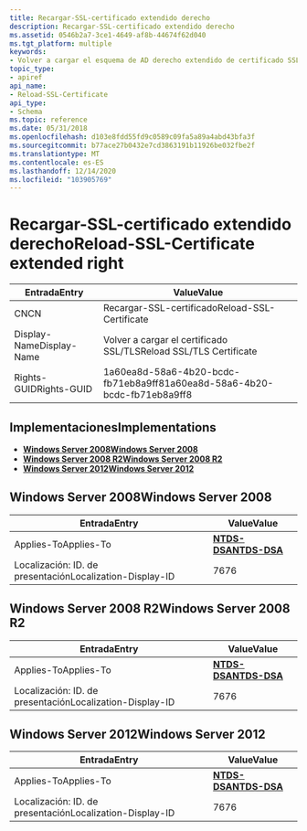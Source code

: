 ```yaml
---
title: Recargar-SSL-certificado extendido derecho
description: Recargar-SSL-certificado extendido derecho
ms.assetid: 0546b2a7-3ce1-4649-af8b-44674f62d040
ms.tgt_platform: multiple
keywords:
- Volver a cargar el esquema de AD derecho extendido de certificado SSL
topic_type:
- apiref
api_name:
- Reload-SSL-Certificate
api_type:
- Schema
ms.topic: reference
ms.date: 05/31/2018
ms.openlocfilehash: d103e8fdd55fd9c0589c09fa5a89a4abd43bfa3f
ms.sourcegitcommit: b77ace27b0432e7cd3863191b11926be032fbe2f
ms.translationtype: MT
ms.contentlocale: es-ES
ms.lasthandoff: 12/14/2020
ms.locfileid: "103905769"
---
```

# <a name="reload-ssl-certificate-extended-right"></a><span data-ttu-id="8a7be-104">Recargar-SSL-certificado extendido derecho</span><span class="sxs-lookup"><span data-stu-id="8a7be-104">Reload-SSL-Certificate extended right</span></span>



| <span data-ttu-id="8a7be-105">Entrada</span><span class="sxs-lookup"><span data-stu-id="8a7be-105">Entry</span></span> | <span data-ttu-id="8a7be-106">Value</span><span class="sxs-lookup"><span data-stu-id="8a7be-106">Value</span></span> |
|--------------|--------------------------------------|
| <span data-ttu-id="8a7be-107">CN</span><span class="sxs-lookup"><span data-stu-id="8a7be-107">CN</span></span>           | <span data-ttu-id="8a7be-108">Recargar-SSL-certificado</span><span class="sxs-lookup"><span data-stu-id="8a7be-108">Reload-SSL-Certificate</span></span>               |
| <span data-ttu-id="8a7be-109">Display-Name</span><span class="sxs-lookup"><span data-stu-id="8a7be-109">Display-Name</span></span> | <span data-ttu-id="8a7be-110">Volver a cargar el certificado SSL/TLS</span><span class="sxs-lookup"><span data-stu-id="8a7be-110">Reload SSL/TLS Certificate</span></span>           |
| <span data-ttu-id="8a7be-111">Rights-GUID</span><span class="sxs-lookup"><span data-stu-id="8a7be-111">Rights-GUID</span></span>  | <span data-ttu-id="8a7be-112">1a60ea8d-58a6-4b20-bcdc-fb71eb8a9ff8</span><span class="sxs-lookup"><span data-stu-id="8a7be-112">1a60ea8d-58a6-4b20-bcdc-fb71eb8a9ff8</span></span> |



## <a name="implementations"></a><span data-ttu-id="8a7be-113">Implementaciones</span><span class="sxs-lookup"><span data-stu-id="8a7be-113">Implementations</span></span>

-   [<span data-ttu-id="8a7be-114">**Windows Server 2008**</span><span class="sxs-lookup"><span data-stu-id="8a7be-114">**Windows Server 2008**</span></span>](#windows-server-2008)
-   [<span data-ttu-id="8a7be-115">**Windows Server 2008 R2**</span><span class="sxs-lookup"><span data-stu-id="8a7be-115">**Windows Server 2008 R2**</span></span>](#windows-server-2008-r2)
-   [<span data-ttu-id="8a7be-116">**Windows Server 2012**</span><span class="sxs-lookup"><span data-stu-id="8a7be-116">**Windows Server 2012**</span></span>](#windows-server-2012)

## <a name="windows-server-2008"></a><span data-ttu-id="8a7be-117">Windows Server 2008</span><span class="sxs-lookup"><span data-stu-id="8a7be-117">Windows Server 2008</span></span>



| <span data-ttu-id="8a7be-118">Entrada</span><span class="sxs-lookup"><span data-stu-id="8a7be-118">Entry</span></span> | <span data-ttu-id="8a7be-119">Value</span><span class="sxs-lookup"><span data-stu-id="8a7be-119">Value</span></span> |
|-------------------------|------------------------------------------|
| <span data-ttu-id="8a7be-120">Applies-To</span><span class="sxs-lookup"><span data-stu-id="8a7be-120">Applies-To</span></span>              | [<span data-ttu-id="8a7be-121">**NTDS-DSA**</span><span class="sxs-lookup"><span data-stu-id="8a7be-121">**NTDS-DSA**</span></span>](c-ntdsdsa.md)<br/> |
| <span data-ttu-id="8a7be-122">Localización: ID. de presentación</span><span class="sxs-lookup"><span data-stu-id="8a7be-122">Localization-Display-ID</span></span> | <span data-ttu-id="8a7be-123">76</span><span class="sxs-lookup"><span data-stu-id="8a7be-123">76</span></span>                                       |



## <a name="windows-server-2008-r2"></a><span data-ttu-id="8a7be-124">Windows Server 2008 R2</span><span class="sxs-lookup"><span data-stu-id="8a7be-124">Windows Server 2008 R2</span></span>



| <span data-ttu-id="8a7be-125">Entrada</span><span class="sxs-lookup"><span data-stu-id="8a7be-125">Entry</span></span> | <span data-ttu-id="8a7be-126">Value</span><span class="sxs-lookup"><span data-stu-id="8a7be-126">Value</span></span> |
|-------------------------|------------------------------------------|
| <span data-ttu-id="8a7be-127">Applies-To</span><span class="sxs-lookup"><span data-stu-id="8a7be-127">Applies-To</span></span>              | [<span data-ttu-id="8a7be-128">**NTDS-DSA**</span><span class="sxs-lookup"><span data-stu-id="8a7be-128">**NTDS-DSA**</span></span>](c-ntdsdsa.md)<br/> |
| <span data-ttu-id="8a7be-129">Localización: ID. de presentación</span><span class="sxs-lookup"><span data-stu-id="8a7be-129">Localization-Display-ID</span></span> | <span data-ttu-id="8a7be-130">76</span><span class="sxs-lookup"><span data-stu-id="8a7be-130">76</span></span>                                       |



## <a name="windows-server-2012"></a><span data-ttu-id="8a7be-131">Windows Server 2012</span><span class="sxs-lookup"><span data-stu-id="8a7be-131">Windows Server 2012</span></span>



| <span data-ttu-id="8a7be-132">Entrada</span><span class="sxs-lookup"><span data-stu-id="8a7be-132">Entry</span></span> | <span data-ttu-id="8a7be-133">Value</span><span class="sxs-lookup"><span data-stu-id="8a7be-133">Value</span></span> |
|-------------------------|------------------------------------------|
| <span data-ttu-id="8a7be-134">Applies-To</span><span class="sxs-lookup"><span data-stu-id="8a7be-134">Applies-To</span></span>              | [<span data-ttu-id="8a7be-135">**NTDS-DSA**</span><span class="sxs-lookup"><span data-stu-id="8a7be-135">**NTDS-DSA**</span></span>](c-ntdsdsa.md)<br/> |
| <span data-ttu-id="8a7be-136">Localización: ID. de presentación</span><span class="sxs-lookup"><span data-stu-id="8a7be-136">Localization-Display-ID</span></span> | <span data-ttu-id="8a7be-137">76</span><span class="sxs-lookup"><span data-stu-id="8a7be-137">76</span></span>                                       |



 

 





